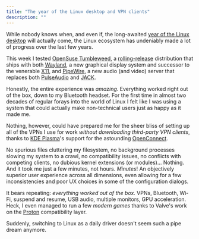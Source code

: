 ```yaml
---
title: "The year of the Linux desktop and VPN clients"
description: ""
---
```


While nobody knows when, and even if, the long-awaited [year of the Linux
desktop][0] will actually come, the Linux ecosystem has undeniably made a lot of
progress over the last few years.

This week I tested [OpenSuse Tumbleweed][1], a [rolling-release][4] distribution
that ships with both [Wayland][5], a new graphical display system and successor
to the venerable [X11][7], and [PipeWire][6], a new audio (and video) server that
replaces both [PulseAudio][8] and [JACK][9].

Honestly, the entire experience was _amazing_. Everything worked right out of
the box, down to my Bluetooth headset. For the first time in almost two decades
of regular forays into the world of Linux I felt like I was using a system that
could actually make non-technical users just as happy as it made me.

Nothing, however, could have prepared me for the sheer bliss of setting up all
of the VPNs I use for work _without downloading third-party VPN clients_, thanks
to [KDE Plasma][2]'s support for the astounding [OpenConnect][3].

No spurious files cluttering my filesystem, no background processes slowing my
system to a crawl, no compatibility issues, no conflicts with competing clients,
no dubious kernel extensions (or modules)... Nothing. And it took me just a few
minutes, not hours. _Minutes_! An objectively superior user experience across
all dimensions, even allowing for a few inconsistencies and poor UX choices in
some of the configuration dialogs.

It bears repeating: _everything worked out of the box._ VPNs, Bluetooth, Wi-Fi,
suspend and resume, USB audio, multiple monitors, GPU acceleration. Heck, I even
managed to run a few _modern games_ thanks to Valve's work on the [Proton][10]
compatibility layer.

Suddenly, switching to Linux as a daily driver doesn't seem such a pipe dream
anymore.

[0]: http://yotld.com
[1]: https://www.opensuse.org
[2]: https://kde.org
[3]: https://gitlab.com/openconnect
[4]: https://en.wikipedia.org/wiki/Rolling_release
[5]: https://en.wikipedia.org/wiki/Wayland_(protocol)
[6]: https://en.wikipedia.org/wiki/PipeWire
[7]: https://en.wikipedia.org/wiki/X_Window_System
[8]: https://en.wikipedia.org/wiki/PulseAudio
[9]: https://en.wikipedia.org/wiki/JACK_Audio_Connection_Kit
[10]: https://en.wikipedia.org/wiki/Proton_(software)
